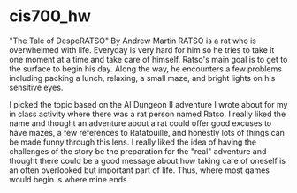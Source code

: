 # cis700_hw
"The Tale of DespeRATSO" By Andrew Martin
RATSO is a rat who is overwhelmed with life. Everyday is very hard for him so he
tries to take it one moment at a time and take care of himself. Ratso's main goal
is to get to the surface to begin his day. Along the way, he encounters a few
problems including packing a lunch, relaxing, a small maze, and bright lights on
his sensitive eyes.

I picked the topic based on the AI Dungeon II adventure I wrote about for my
in class activity where there was a rat person named Ratso. I really liked the
name and thought an adventure about a rat could offer good excuses to have mazes,
a few references to Ratatouille, and honestly lots of things can be made funny
through this lens. I really liked the idea of having the challenges
of the story be the preparation for the "real" adventure and thought there could
be a good message about how taking care of oneself is an often overlooked but
important part of life. Thus, where most games would begin is where mine ends.
